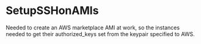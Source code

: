 SetupSSHonAMIs
==============

Needed to create an AWS marketplace AMI at work, so the instances needed to get their authorized_keys set from the keypair specified to AWS.
